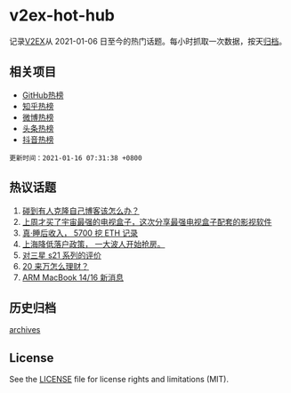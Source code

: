 # v2ex-hot-hub

 记录[V2EX](https://www.v2ex.com/)从 2021-01-06 日至今的热门话题。每小时抓取一次数据，按天[归档](archives)。
 
 ## 相关项目

- [GitHub热榜](https://github.com/lonnyzhang423/github-hot-hub)
- [知乎热榜](https://github.com/lonnyzhang423/zhihu-hot-hub)
- [微博热榜](https://github.com/lonnyzhang423/weibo-hot-hub)
- [头条热榜](https://github.com/lonnyzhang423/toutiao-hot-hub)
- [抖音热榜](https://github.com/lonnyzhang423/douyin-hot-hub)


 `更新时间：2021-01-16 07:31:38 +0800`

## 热议话题

1. [碰到有人克隆自己博客该怎么办？](https://www.v2ex.com/t/745097)
1. [上周才买了宇宙最强的电视盒子，这次分享最强电视盒子配套的影视软件](https://www.v2ex.com/t/745166)
1. [真·睡后收入， 5700 挖 ETH 记录](https://www.v2ex.com/t/745211)
1. [上海降低落户政策， 一大波人开始抢房。](https://www.v2ex.com/t/745145)
1. [对三星 s21 系列的评价](https://www.v2ex.com/t/745099)
1. [20 来万怎么理财？](https://www.v2ex.com/t/745116)
1. [ARM MacBook 14/16 新消息](https://www.v2ex.com/t/745295)

## 历史归档

[archives](archives)

## License

See the [LICENSE](LICENSE) file for license rights and limitations (MIT).
